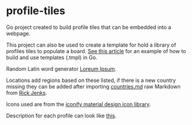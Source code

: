 # profile-tiles

Go project created to build profile tiles that can be embedded into a webpage.

This project can also be used to create a template for hold a library of profiles tiles to populate a board. [See this article](https://www.digitalocean.com/community/tutorials/how-to-use-templates-in-go) for an example of how to build and use templates (.tmpl) in Go.

Random Latin word generator [Loreum Ipsum](https://www.lipsum.com/).

Locations add regions based on these listed, if there is a new country missing they can be added after importing [countries.md](https://gist.githubusercontent.com/richjenks/15b75f1960bc3321e295/raw/e9b473faed0c7512d6720d71d485b662cd743d25/countries.md) raw Markdown from [Rick Jenks](https://gist.github.com/richjenks/15b75f1960bc3321e295).

Icons used are from the [iconify material design icon library](https://icon-sets.iconify.design/mdi/).

Description for each profile can look like [this](https://sg.indeed.com/career-advice/interviewing/describe-yourself-in-one-sentence).